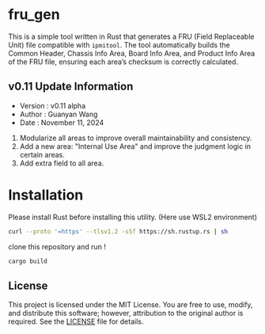 # fru_gen

This is a simple tool written in Rust that generates a FRU (Field Replaceable Unit) file compatible with `ipmitool`. The tool automatically builds the Common Header, Chassis Info Area, Board Info Area, and Product Info Area of the FRU file, ensuring each area’s checksum is correctly calculated.

## v0.11 Update Information
- Version   : v0.11 alpha
- Author    : Guanyan Wang
- Date      : November 11, 2024

1. Modularize all areas to improve overall maintainability and consistency.
2. Add a new area: "Internal Use Area" and improve the judgment logic in certain areas.
3. Add extra field to all area.


# Installation

Please install Rust before installing this utility. (Here use WSL2 environment)
```Bash
curl --proto '=https' --tlsv1.2 -sSf https://sh.rustup.rs | sh
```

clone this repository and run !
```Bash
cargo build
```

## License

This project is licensed under the MIT License. You are free to use, modify, and distribute this software; however, attribution to the original author is required. See the [LICENSE](LICENSE) file for details.
